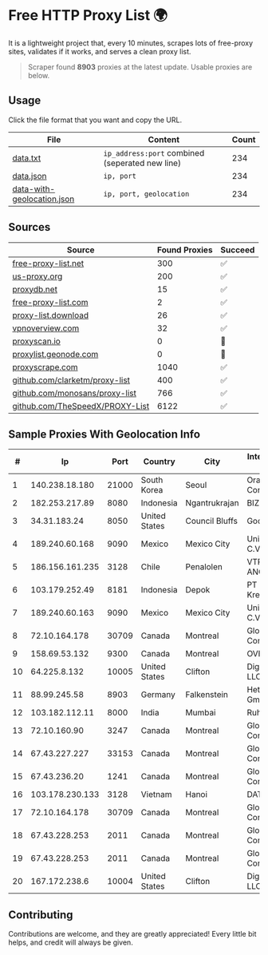 
# Free HTTP Proxy List 🌍

It is a lightweight project that, every 10 minutes, scrapes lots of free-proxy sites, validates if it works, and serves a clean proxy list.


> Scraper found **8903** proxies at the latest update. Usable proxies are below.

## Usage

Click the file format that you want and copy the URL.


|File|Content|Count|
|----|-------|-----|
|[data.txt](https://raw.githubusercontent.com/themiralay/Proxy-List-World/master/data.txt)|`ip_address:port` combined (seperated new line)|234|
|[data.json](https://raw.githubusercontent.com/themiralay/Proxy-List-World/master/data.json)|`ip, port`|234|
|[data-with-geolocation.json](https://raw.githubusercontent.com/themiralay/Proxy-List-World/master/data-with-geolocation.json)|`ip, port, geolocation`|234|

## Sources

|Source|Found Proxies|Succeed|
|------|-------------|-------|
|[free-proxy-list.net](https://free-proxy-list.net)|300|✅|
|[us-proxy.org](https://www.us-proxy.org)|200|✅|
|[proxydb.net](http://proxydb.net)|15|✅|
|[free-proxy-list.com](https://free-proxy-list.com/?page=&port=&type%5B%5D=http&type%5B%5D=https&up_time=0&search=Search)|2|✅|
|[proxy-list.download](https://www.proxy-list.download/HTTP)|26|✅|
|[vpnoverview.com](https://vpnoverview.com/privacy/anonymous-browsing/free-proxy-servers)|32|✅|
|[proxyscan.io](https://www.proxyscan.io)|0|🚫|
|[proxylist.geonode.com](https://proxylist.geonode.com/api/proxy-list?limit=300&page=1&sort_by=lastChecked&sort_type=desc&protocols=http,https)|0|🚫|
|[proxyscrape.com](https://api.proxyscrape.com/v2/?request=displayproxies&protocol=http&timeout=10000&country=all&ssl=all&anonymity=all)|1040|✅|
|[github.com/clarketm/proxy-list](https://raw.githubusercontent.com/clarketm/proxy-list/master/proxy-list-raw.txt)|400|✅|
|[github.com/monosans/proxy-list](https://raw.githubusercontent.com/monosans/proxy-list/main/proxies/http.txt)|766|✅|
|[github.com/TheSpeedX/PROXY-List](https://raw.githubusercontent.com/TheSpeedX/PROXY-List/master/http.txt)|6122|✅|


## Sample Proxies With Geolocation Info

|#|Ip|Port|Country|City|Internet Service Provider|
|-|--|----|-------|----|-------------------------|
|1|140.238.18.180|21000|South Korea|Seoul|Oracle Corporation|
|2|182.253.217.89|8080|Indonesia|Ngantrukrajan|BIZNET|
|3|34.31.183.24|8050|United States|Council Bluffs|Google LLC|
|4|189.240.60.168|9090|Mexico|Mexico City|Uninet S.A. de C.V.|
|5|186.156.161.235|3128|Chile|Penalolen|VTR BANDA ANCHA S.A.|
|6|103.179.252.49|8181|Indonesia|Depok|PT Pusaka Kreasi Mandiri|
|7|189.240.60.163|9090|Mexico|Mexico City|Uninet S.A. de C.V.|
|8|72.10.164.178|30709|Canada|Montreal|GloboTech Communications|
|9|158.69.53.132|9300|Canada|Montreal|OVH SAS|
|10|64.225.8.132|10005|United States|Clifton|DigitalOcean, LLC|
|11|88.99.245.58|8903|Germany|Falkenstein|Hetzner Online GmbH|
|12|103.182.112.11|8000|India|Mumbai|Ruhi Infotech|
|13|72.10.160.90|3247|Canada|Montreal|GloboTech Communications|
|14|67.43.227.227|33153|Canada|Montreal|GloboTech Communications|
|15|67.43.236.20|1241|Canada|Montreal|GloboTech Communications|
|16|103.178.230.133|3128|Vietnam|Hanoi|DATHANH|
|17|72.10.164.178|30709|Canada|Montreal|GloboTech Communications|
|18|67.43.228.253|2011|Canada|Montreal|GloboTech Communications|
|19|67.43.228.253|2011|Canada|Montreal|GloboTech Communications|
|20|167.172.238.6|10004|United States|Clifton|DigitalOcean, LLC|



## Contributing

Contributions are welcome, and they are greatly appreciated! Every
little bit helps, and credit will always be given.

